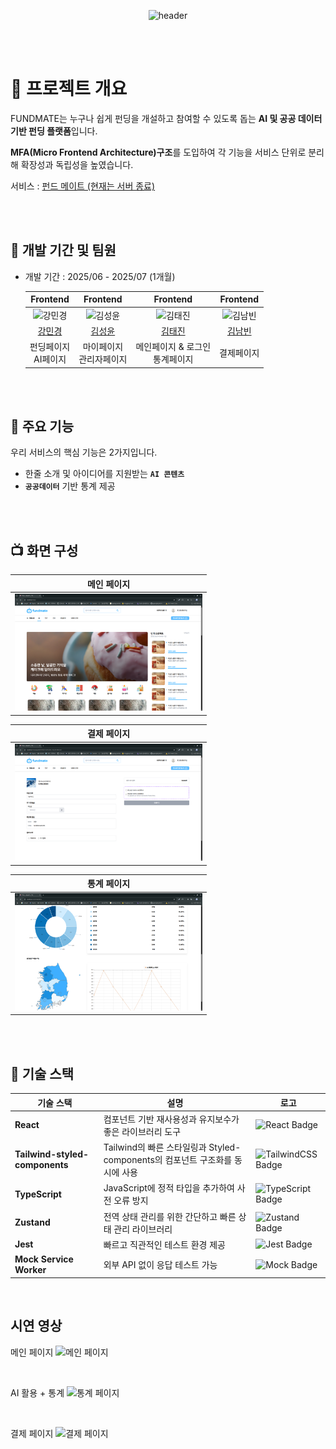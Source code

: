 <div align="center">

![header](https://capsule-render.vercel.app/api?type=waving&color=e6e6fa&text=%20🤖Fundmate&animation=twinkling&fontSize=70&fontAlignY=40&fontAlign=50&height=250)

</div>

<br/>
<br/>

# 🎯 프로젝트 개요

FUNDMATE는 누구나 쉽게 펀딩을 개설하고 참여할 수 있도록 돕는 **AI 및 공공 데이터 기반 펀딩 플랫폼**입니다.

**MFA(Micro Frontend Architecture)구조**를 도입하여
각 기능을 서비스 단위로 분리해 확장성과 독립성을 높였습니다.

서비스 : <a href="https://www.fundmates.shop/" target="_blank">펀드 메이트 (현재는 서버 종료)</a>

<br/>
<br/>

## 👥 개발 기간 및 팀원

- 개발 기간 : 2025/06 - 2025/07 (1개월)

  |                                          Frontend                                           |                                          Frontend                                          |                                          Frontend                                          |                                          Frontend                                           |
  | :-----------------------------------------------------------------------------------------: | :----------------------------------------------------------------------------------------: | :----------------------------------------------------------------------------------------: | :-----------------------------------------------------------------------------------------: |
  | <img src="https://avatars.githubusercontent.com/u/109705781?v=4" width=200px alt="강민경"/> | <img src="https://avatars.githubusercontent.com/u/86221268?v=4" width=200px alt="김성윤"/> | <img src="https://avatars.githubusercontent.com/u/86095931?v=4" width=200px alt="김태진"/> | <img src="https://avatars.githubusercontent.com/u/127464935?v=4" width=200px alt="김남빈"/> |
  |                         [강민경](https://github.com/mingyeong0210)                          |                           [김성윤](https://github.com/tjddbs531)                           |                           [김태진](https://github.com/crossbat)                            |                           [김남빈](https://github.com/kimnambin)                            |
  |                                   펀딩페이지<br>AI페이지                                    |                                 마이페이지<br>관리자페이지                                 |                             메인페이지 & 로그인<br>통계페이지                              |                                         결제페이지                                          |

<br/>
<br/>

## 📜 주요 기능

우리 서비스의 핵심 기능은 2가지입니다.

- 한줄 소개 및 아이디어를 지원받는 **`AI 콘텐츠`**
- **`공공데이터`** 기반 통계 제공

<br/>
<br/>

## 📺 화면 구성

|                  메인 페이지                   |
| :--------------------------------------------: |
| <img width="300px" src="./img/메인페이지.png"> |

|                  결제 페이지                   |
| :--------------------------------------------: |
| <img width="300px" src="./img/결제페이지.png"> |

|                  통계 페이지                   |
| :--------------------------------------------: |
| <img width="300px" src="./img/통계페이지.png"> |

<br/>
<br/>

## 🔬 기술 스택

| 기술 스택                      | 설명                                                                         | 로고                                                                                                                        |
| ------------------------------ | ---------------------------------------------------------------------------- | --------------------------------------------------------------------------------------------------------------------------- |
| **React**                      | 컴포넌트 기반 재사용성과 유지보수가 좋은 라이브러리 도구                     | ![React Badge](https://img.shields.io/badge/React-20232A?style=for-the-badge&logo=react&logoColor=61DAFB)                   |
| **Tailwind-styled-components** | Tailwind의 빠른 스타일링과 Styled-components의 컴포넌트 구조화를 동시에 사용 | ![TailwindCSS Badge](https://img.shields.io/badge/TailwindCSS-38B2AC?style=for-the-badge&logo=tailwind-css&logoColor=white) |
| **TypeScript**                 | JavaScript에 정적 타입을 추가하여 사전 오류 방지                             | ![TypeScript Badge](https://img.shields.io/badge/TypeScript-007ACC?style=for-the-badge&logo=typescript&logoColor=white)     |
| **Zustand**                    | 전역 상태 관리를 위한 간단하고 빠른 상태 관리 라이브러리                     | ![Zustand Badge](https://img.shields.io/badge/Zustand-000000?style=for-the-badge&logo=zustand&logoColor=white)              |
| **Jest**                       | 빠르고 직관적인 테스트 환경 제공                                             | ![Jest Badge](https://img.shields.io/badge/Jest-C21325?style=for-the-badge&logo=jest&logoColor=white)                       |
| **Mock Service Worker**        | 외부 API 없이 응답 테스트 가능                                               | ![Mock Badge](https://img.shields.io/badge/MSW-FB542B?style=for-the-badge&logo=msw&logoColor=white)                         |

<br/>

## 시연 영상

메인 페이지
![메인 페이지](./video/메인페이지.gif)

<br/>

AI 활용 + 통계
![통계 페이지](./video/펀디에게물어봐.gif)

<br/>

결제 페이지
![결제 페이지](./video/결제페이지.gif)
